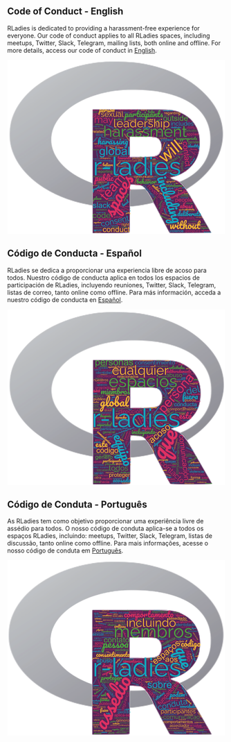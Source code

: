 ## Code of Conduct - English

RLadies is dedicated to providing a harassment-free experience for everyone. Our code of conduct applies to all RLadies spaces, including meetups, Twitter, Slack, Telegram, mailing lists, both online and offline. For more details, access our code of conduct in [English](https://guide.rladies.org/about/coc/#english).

<img src="rladies_conduct_english.png">

## Código de Conducta - Español

RLadies se dedica a proporcionar una experiencia libre de acoso para todos. Nuestro código de conducta aplica en todos los espacios de participación de RLadies, incluyendo reuniones, Twitter, Slack, Telegram, listas de correo, tanto online como offline. Para más información, acceda a nuestro código de conducta en [Español](https://guide.rladies.org/about/coc/#spanish).

<img src="rladies_conducta_espanol.png">

## Código de Conduta - Português

As RLadies tem como objetivo proporcionar uma experiência livre de assédio para todos. O nosso código de conduta aplica-se a todos os espaços RLadies, incluindo: meetups, Twitter, Slack, Telegram, listas de discussão, tanto online como offline. Para mais informações, acesse o nosso código de conduta em [Português](https://guide.rladies.org/about/coc/#portuguese).

<img src="rladies_conduta_portugues.png">
